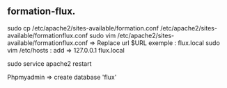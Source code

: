 ## formation-flux.
sudo cp /etc/apache2/sites-available/formation.conf /etc/apache2/sites-available/formationflux.conf
sudo vim /etc/apache2/sites-available/formationflux.conf => Replace url $URL exemple : flux.local
sudo vim /etc/hosts : add => 127.0.0.1 flux.local

sudo service apache2 restart

Phpmyadmin => create database 'flux'
